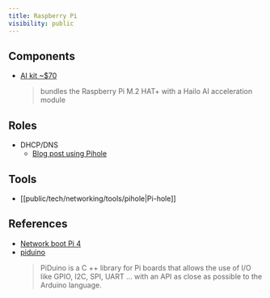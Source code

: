 ```yaml
---
title: Raspberry Pi
visibility: public
---
```

## Components

- [AI kit ~$70](https://www.raspberrypi.com/products/ai-kit/)
  > bundles the Raspberry Pi M.2 HAT+ with a Hailo AI acceleration module


## Roles

- DHCP/DNS
    - [Blog post using Pihole](https://blog.ktz.me/fully-automated-dns-and-dhcp-with-pihole-and-dnsmasq/)

## Tools

- [[public/tech/networking/tools/pihole|Pi-hole]]

## References

- [Network boot Pi 4](https://linuxhit.com/raspberry-pi-pxe-boot-netbooting-a-pi-4-without-an-sd-card/)
- [piduino](https://github.com/epsilonrt/piduino)
  > PiDuino is a C ++ library for Pi boards that allows the use of I/O like GPIO, I2C, SPI, UART ... with an API as close as possible to the Arduino language.
